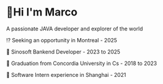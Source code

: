 #  👋Hi I'm Marco 

 A passionate JAVA developer and explorer of the world
 
:interrobang:	Seeking an opportunity in Montreal - 2025
 
:briefcase:	Sinosoft Bankend Developer - 2023 to 2025

:school_satchel: Graduation from Concordia University in Cs - 2018 to 2023

:office: Software Intern experience in Shanghai - 2021


